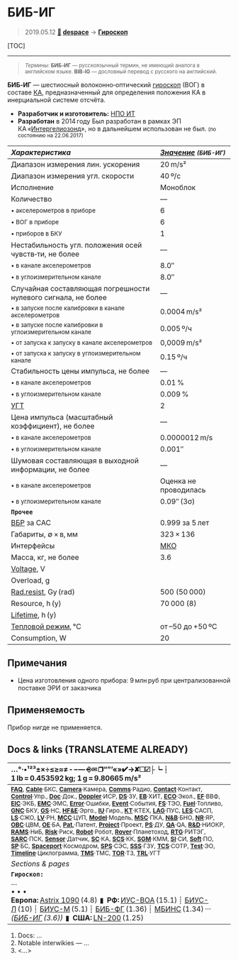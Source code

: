 # БИБ-ИГ
> 2019.05.12 **[🚀](../index/index.md) [despace](index.md)** → **[Гироскоп](iu.md)**

[TOC]

---

> <small>*Термины:* **БИБ‑ИГ** — русскоязычный термин, не имеющий аналога в английском языке. **BIB‑IG** — дословный перевод с русского на английский.</small>

**БИБ‑ИГ** — шестиосный волоконно‑оптический [гироскоп](iu.md) (ВОГ) в составе [КА](sc.md), предназначенный для определения положения КА в инерциальной системе отсчёта.

   - **Разработчик и изготовитель:** [НПО ИТ](zz_npoit.md)
   - **Разработан** в 2014 году Был разработан в рамках ЭП КА «[Интергелиозонд](интергелиозонд.md)», но в дальнейшем использован не был. <small>(по состоянию на 22.06.2017)</small>

<small>

|*Характеристика*|*[Значение](si.md) <small>(БИБ-ИГ)</small>*|
|:--|:--|
|Диапазон измерения лин. ускорения  |20 m/s²  |
|Диапазон измерения угл. скорости  |40 º/с  |
|Исполнение  |Моноблок  |
|Количество  |—|
| <small>• акселерометров в приборе</small>  |6  |
| <small>• ВОГ в приборе</small>  |6  |
| <small>• приборов в БКУ</small>  |1  |
|Нестабильность угл. положения осей чувств‑ти, не более  |—|
| <small>• в канале акселерометров</small>  |8.0″  |
| <small>• в углоизмерительном канале</small>  |8.0″  |
|Случайная составляющая погрешности нулевого сигнала, не более  |—|
| <small>• в запуске после калибровки в канале акселерометров</small>  |0.0004 m/s²  |
| <small>• в запуске после калибровки в углоизмерительном канале</small>  |0.005 º/ч  |
| <small>• от запуска к запуску в канале акселерометров</small>  |0,0009 m/s²  |
| <small>• от запуска к запуску в углоизмерительном канале</small>  |0.15 º/ч  |
|Стабильность цены импульса, не более  |—|
| <small>• в канале акселерометров</small>  |0.01 %  |
| <small>• в углоизмерительном канале</small>  |0.009 %  |
|[УГТ](trl.md)|2  |
|Цена импульса (масштабный коэффициент), не более  |—|
| <small>• в канале акселерометров</small>  |0.0000012 m/s  |
| <small>• в углоизмерительном канале</small>   |0.001″  |
|Шумовая составляющая в выходной информации, не более  |—|
| <small>• в канале акселерометров</small>  |Оценка не проводилась  |
| <small>• в углоизмерительном канале</small>  |0.09″ (3σ)  |
|**`Прочее`**||
|[ВБР](rams.md) за САС| 0.999 за 5 лет  |
| Габариты, ∅ × в, мм  |323 × 136  |
|Интерфейсы|  [МКО](mil_std_1553b.md)  |
| Масса, кг, не более  |3.6  |
|[Voltage](voltage.md), V|   |
|Overload, g|   |
|[Rad.resist](ion_rad.md), Gy (rad)| 500 (50 000)  |
|Resource, h (y)| 70 000 (8)  |
|[Lifetime](lifetime.md), h (y)|   |
|[Тепловой режим](tcs.md), ℃| от –50 до +50 ºС  |
|Consumption, W| 20  |

</small>



<p style="page-break-after:always"> </p>

## Примечания
   - Цена изготовления одного прибора: 9 млн руб при централизованной поставке ЭРИ от заказчика



## Применяемость
Прибор нигде не применяется.



<p style="page-break-after:always"> </p>

## Docs & links (TRANSLATEME ALREADY)
|…°·•¹²³±×÷≤≥≈≠ ‑ −— ⎆✉ ❐“”’«»✔→✘☐☑├┕┆ 1 lb = 0.453592 kg; 1 g = 9.80665 m/s²|
|:--|
|<small>**[FAQ](faq.md)**, **[Cable](cable.md)**·БКС, **[Camera](camera.md)**·Камера, **[Comms](comms.md)**·Радио, **[Contact](contact.md)**·Контакт, **[Control](control.md)**·Упр., **[Doc](doc.md)**·Док., **[Doppler](doppler.md)**·ИСР, **[DS](ds.md)**·ЗУ, **[EB](eb.md)**·ХИТ, **[ECO](ecology.md)**·Экол., **[EF](ef.md)**·ВВФ, **[ElC](elc.md)**·ЭКБ, **[EMC](emc.md)**·ЭМС, **[Error](error.md)**·Ошибки, **[Event](event.md)**·События, **[FS](fs.md)**·ТЭО, **[Fuel](fuel.md)**·Топливо, **[GNC](gnc.md)**·БКУ, **[GS](scs.md)**·НС, **[HF&E](hfe.md)**·Эрго., **[IU](iu.md)**·Гиро., **[KT](kt.md)**·КТЕХ, **[LAG](lag.md)**·ПУC, **[LES](les.md)**·САСП, **[LS](ls.md)**·СЖО, **[LV](lv.md)**·РН, **[MCC](mcc.md)**·ЦУП, **[Model](model.md)**·Модель, **[MSC](sc.md)**·ПКА, **[N&B](nnb.md)**·БНО, **[NR](nr.md)**·ЯР, **[OBC](obc.md)**·ЦВМ, **[OE](oe.md)**·БА, **[Pat.](патент.md)**·Патент, **[Project](project.md)**·Проект, **[PS](ps.md)**·ДУ, **[QA](quality.md)**·QA, **[R&D](rnd.md)**·НИОКР, **[RAMS](rams.md)**·НиБ, **[Risk](risk.md)**·Риск, **[Robot](robotics.md)**·Робот, **[Rover](rover.md)**·Планетоход, **[RTG](rtg.md)**·РИТЭГ, **[SARC](sarc.md)**·ПСК, **[Sensor](sensor.md)**·Датчик, **[SC](sc.md)**·КА, **[SCS](scs.md)**·КК, **[SGM](sgm.md)**·КММ, **[SI](si.md)**·СИ, **[Soft](soft.md)**·ПО, **[SP](sp.md)**·БС, **[Spaceport](spaceport.md)**·Космодром, **[SPS](sps.md)**·СЭС, **[SSS](sss.md)**·ГЗУ, **[TCS](tcs.md)**·СОТР, **[Test](test.md)**·ЭО, **[Timeline](timeline.md)**·Циклограмма, **[TMS](tms.md)**·ТМС, **[TOR](tor.md)**·ТЗ, **[TRL](trl.md)**·УГТ</small>|
|*Sections & pages*|
|**`Гироскоп:`**<br> …<br>• • •<br> **Европа:** [Astrix 1090](astrix_1090.md) (4.8)  ▮  **РФ:** [ИУС-ВОА](ius_voa.md) (15.1) ┊ [БИУС-Л](bius_l.md) (10) ┊ [БИУС-М](bius_m.md) (5.1) ┊ [БИБ-ФГ](bib_fg.md) (1.36) ┊ [МБИНС](mbins.md) (1.34) ··· *([БИБ-ИГ](bib_ig.md) (3.6))*  ▮  **США:** [LN-200](ln_200.md) (1.25) |

   1. Docs: …
   1. Notable interwikies — …
   1. <…>
